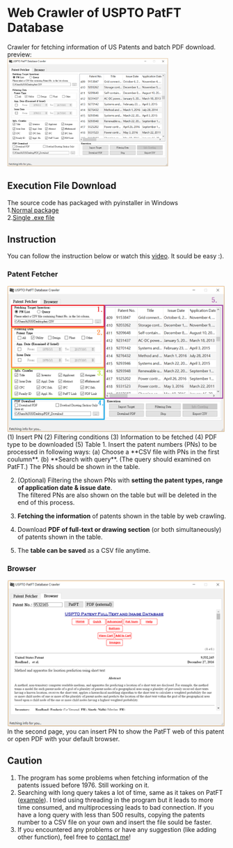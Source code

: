 # Web Crawler of USPTO PatFT Database
Crawler for fetching information of US Patents and batch PDF download.  
preview:  
<img src="./pic/preview.png" width="370">

  
## Execution File Download
The source code has packaged with pyinstaller in Windows  
1.[Normal package](https://drive.google.com/open?id=0B4zCzLRoIx8eeWRwN1M3dFNTUE0)  
2.[Single .exe file](https://drive.google.com/open?id=0B4zCzLRoIx8eeG4wbUZDdVdrTDg)

## Instruction 
You can follow the instruction below or watch this [video](https://www.youtube.com/watch?v=zqSEqUk2kgg). It sould be easy :).  
### Patent Fetcher
<img src="./pic/ins.png" width="500">
(1) Insert PN (2) Filtering conditions (3) Information to be fetched (4) PDF type to be downloaded (5) Table
1. Insert the patent numbers (PNs) to be processed in following ways:  
   (a) Choose a **CSV file with PNs in the first coulumn**.   
   (b) **Search with query**. (The query should examined on PatFT.)  
   The PNs should be shown in the table.

2. (Optional) Filtering the shown PNs with **setting the patent types, range of application date & issue date**.  
   The filtered PNs are also shown on the table but will be deleted in the end of this process.

3. **Fetching the information** of patents shown in the table by web crawling.  

4. Download **PDF of full-text or drawing section** (or both simultaneously) of patents shown in the table.

5. The **table can be saved** as a CSV file anytime.  

### Browser  
<img src="./pic/browser.png" width="500">
In the second page, you can insert PN to show the PatFT web of this patent or open PDF with your default browser.

## Caution
1. The program has some problems when fetching information of the patents issued before 1976. Still working on it.
2. Searching with long query takes a lot of time, same as it takes on PatFT ([example](http://patft.uspto.gov/netacgi/nph-Parser?Sect1=PTO2&Sect2=HITOFF&u=%2Fnetahtml%2FPTO%2Fsearch-adv.htm&r=0&p=1&f=S&l=50&Query=%28%28%28CPC%2FA62B%24+OR+CPC%2FB65H%24%29+OR+CPC%2FF16D%24%29+OR+CPC%2FB66D%24%29+AND+%28%28brak%24+OR+lock%24%29+OR+%28retract%24+OR+rewind%24%29%29+AND+%28%28%28lifeline+OR+lanyard%29+OR+%22safety+line%22%29+OR+cable%29&d=PTXT)). I tried using threading in the program but it leads to more time consumed, and multiprocessing leads to bad connection. If you have a long query with less than 500 results, copying the patents number to a CSV file on your own and insert the file sould be faster.  
3. If you encountered any problems or have any suggestion (like adding other function), feel free to [contact me](http://mattwang44.wixsite.com/main/contact)!



  
 
